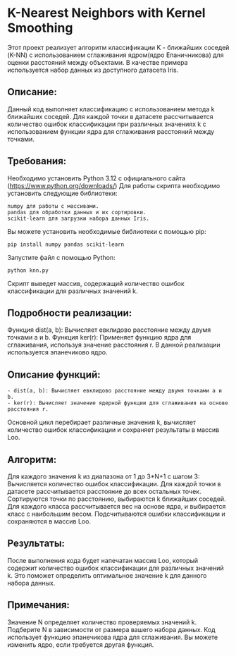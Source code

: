 # K-Nearest Neighbors with Kernel Smoothing

Этот проект реализует алгоритм классификации K - ближайших соседей (K-NN) с использованием сглаживания ядром(ядро Епаничникова) для оценки расстояний между объектами. В качестве примера используется набор данных из доступного датасета Iris.

## Описание:

Данный код выполняет классификацию с использованием метода k ближайших соседей. Для каждой точки в датасете рассчитывается количество ошибок классификации при различных значениях k с использованием функции ядра для сглаживания расстояний между точками.

## Требования:

Необходимо установить Python 3.12 с официального сайта (https://www.python.org/downloads/)
Для работы скрипта необходимо установить следующие библиотеки:

    numpy для работы с массивами.
    pandas для обработки данных и их сортировки.
    scikit-learn для загрузки набора данных Iris.

Вы можете установить необходимые библиотеки с помощью pip:

    pip install numpy pandas scikit-learn




Запустите файл с помощью Python:

    python knn.py

Скрипт выведет массив, содержащий количество ошибок классификации для различных значений k.

## Подробности реализации:

Функция dist(a, b): Вычисляет евклидово расстояние между двумя точками a и b.
Функция ker(r): Применяет функцию ядра для сглаживания, используя значение расстояния r. В данной реализации используется эпанечиково ядро.

## Описание функций:

    - dist(a, b): Вычисляет евклидово расстояние между двумя точками a и b.
    - ker(r): Вычисляет значение ядерной функции для сглаживания на основе расстояния r.
Основной цикл перебирает различные значения k, вычисляет количество ошибок классификации и сохраняет результаты в массив Loo.


## Алгоритм:

Для каждого значения k из диапазона от 1 до 3*N+1 с шагом 3:
Вычисляется количество ошибок классификации.
Для каждой точки в датасете рассчитывается расстояние до всех остальных точек.
Сортируются точки по расстоянию, выбираются k ближайших соседей.
Для каждого класса рассчитывается вес на основе ядра, и выбирается класс с наибольшим весом.
Подсчитываются ошибки классификации и сохраняются в массив Loo.

## Результаты:

После выполнения кода будет напечатан массив Loo, который содержит количество ошибок классификации для различных значений k. Это поможет определить оптимальное значение k для данного набора данных.

## Примечания:
    
Значение N определяет количество проверяемых значений k. Подберите N в зависимости от размера вашего набора данных.
Код использует функцию эпанечикова ядра для сглаживания. Вы можете изменить ядро, если требуется другая функция.
